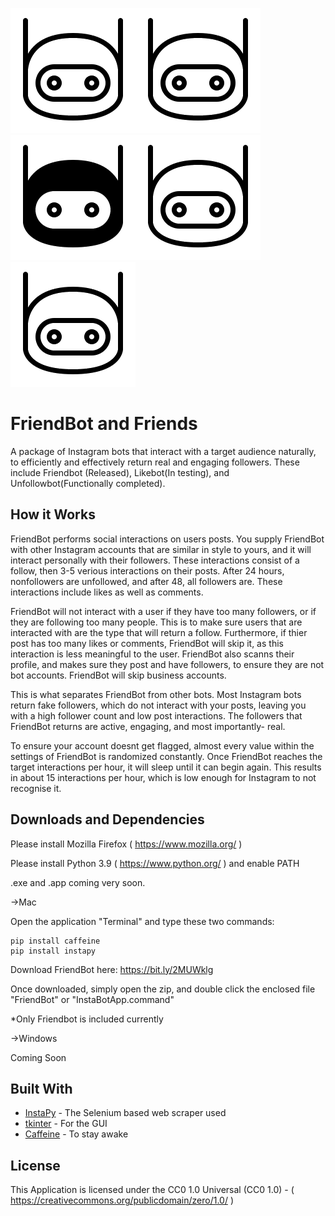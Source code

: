 ![alt text](https://github.com/antonsking/FriendBot-and-Friends/blob/main/FriendBot/icn/icn.png?raw=true)![alt text](https://github.com/antonsking/FriendBot-and-Friends/blob/main/FriendBot/icn/icn.png?raw=true)![alt text](https://github.com/antonsking/FriendBot-and-Friends/blob/main/FriendBot/icn/bicn.png?raw=true)![alt text](https://github.com/antonsking/FriendBot-and-Friends/blob/main/FriendBot/icn/icn.png?raw=true)![alt text](https://github.com/antonsking/FriendBot-and-Friends/blob/main/FriendBot/icn/icn.png?raw=true)
# FriendBot and Friends

A package of Instagram bots that interact with a target audience naturally, to efficiently and effectively return real and engaging followers. These include Friendbot (Released), Likebot(In testing), and Unfollowbot(Functionally completed).


## How it Works

FriendBot performs social interactions on users posts. You supply FriendBot with other Instagram accounts that are similar in style to yours, and it will interact personally with their followers. These interactions consist of a follow, then 3-5 verious interactions on their posts. After 24 hours, nonfollowers are unfollowed, and after 48, all followers are. These interactions include likes as well as comments. 

FriendBot will not interact with a user if they have too many followers, or if they are following too many people. This is to make sure users that are interacted with are the type that will return a follow. Furthermore, if thier post has too many likes or comments, FriendBot will skip it, as this interaction is less meaningful to the user. FriendBot also scanns their profile, and makes sure they post and have followers, to ensure they are not bot accounts. FriendBot will skip business accounts. 

This is what separates FriendBot from other bots. Most Instagram bots return fake followers, which do not interact with your posts, leaving you with a high follower count and low post interactions. The followers that FriendBot returns are active, engaging, and most importantly- real. 

To ensure your account doesnt get flagged, almost every value within the settings of FriendBot is randomized constantly. Once FriendBot reaches the target interactions per hour, it will sleep until it can begin again. This results in about 15 interactions per hour, which is low enough for Instagram to not recognise it. 


## Downloads and Dependencies

Please install Mozilla Firefox ( https://www.mozilla.org/ )

Please install Python 3.9 ( https://www.python.org/ ) and enable PATH

.exe and .app coming very soon.

->Mac

  Open the application "Terminal" and type these two commands:
  
```
pip install caffeine
pip install instapy
```

  Download FriendBot here: https://bit.ly/2MUWklg 
  
  Once downloaded, simply open the zip, and double click the enclosed file "FriendBot" or "InstaBotApp.command"
  
  *Only Friendbot is included currently
    
->Windows

  Coming Soon


## Built With

* [InstaPy](https://instapy.org/) - The Selenium based web scraper used
* [tkinter](https://docs.python.org/3/library/tkinter.html) - For the GUI
* [Caffeine](https://pypi.org/project/caffeine/) - To stay awake


## License

This Application is licensed under the CC0 1.0 Universal (CC0 1.0) -  ( https://creativecommons.org/publicdomain/zero/1.0/ )
